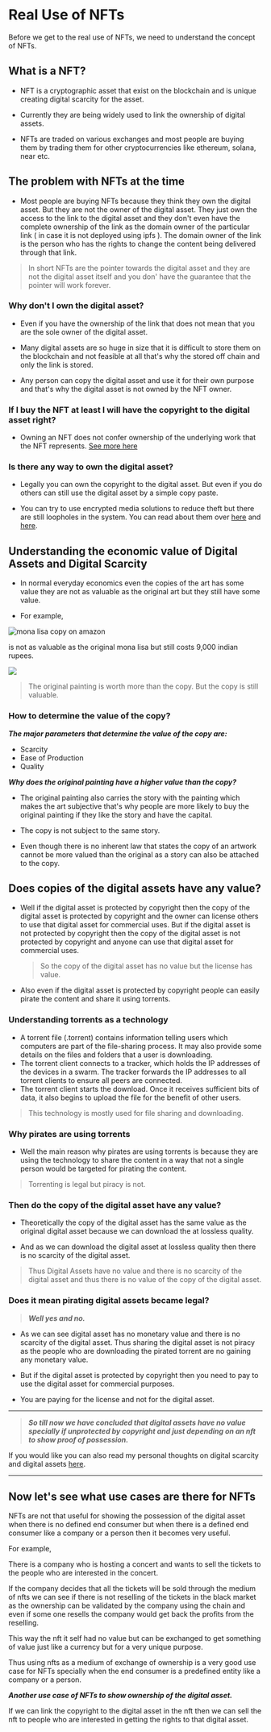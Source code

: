 # Real Use of NFTs

Before we get to the real use of NFTs, we need to understand the concept of NFTs.

## What is a NFT?

- NFT is a cryptographic asset that exist on the blockchain and is unique creating digital scarcity for the asset.

- Currently they are being widely used to link the ownership of digital assets.

- NFTs are traded on various exchanges and most people are buying them by trading them for other cryptocurrencies like ethereum, solana, near etc.

## The problem with NFTs at the time

- Most people are buying NFTs because they think they own the digital asset. But they are not the owner of the digital asset. They just own the access to the link to the digital asset and they don't even have the complete ownership of the link as the domain owner of the particular link ( in case it is not deployed using ipfs ). The domain owner of the link is the person who has the rights to change the content being delivered through that link.

> In short NFTs are the pointer towards the digital asset and they are not the digital asset itself and you don' have the guarantee that the pointer will work forever.

### Why don't I own the digital asset?

- Even if you have the ownership of the link that does not mean that you are the sole owner of the digital asset.

- Many digital assets are so huge in size that it is difficult to store them on the blockchain and not feasible at all that's why the stored off chain and only the link is stored.

- Any person can copy the digital asset and use it for their own purpose and that's why the digital asset is not owned by the NFT owner.

### If I buy the NFT at least I will have the copyright to the digital asset right?

- Owning an NFT does not confer ownership of the underlying work that the NFT represents. [See more here](https://techcrunch.com/2021/06/16/no-nfts-arent-copyrights/)

### Is there any way to own the digital asset?

- Legally you can own the copyright to the digital asset. But even if you do others can still use the digital asset by a simple copy paste.

- You can try to use encrypted media solutions to reduce theft but there are still loopholes in the system. You can read about them over [here](https://en.wikipedia.org/wiki/Encrypted_Media_Extensions) and [here](https://stackoverflow.com/questions/63175756/how-does-netflix-prevent-users-from-taking-screenshots-of-chrome-browser).

## Understanding the economic value of Digital Assets and Digital Scarcity

- In normal everyday economics even the copies of the art has some value they are not as valuable as the original art but they still have some value.

- For example,

<image src="./assets/mona-lisa-on-amazon.png" alt="mona lisa copy on amazon">
 
 is not as valuable as the original mona lisa but still costs 9,000 indian rupees.

 <image src="./assets/mona-lisa-the-real-painting.jpg">

> The original painting is worth more than the copy. But the copy is still valuable.

### How to determine the value of the copy?

**_The major parameters that determine the value of the copy are:_**

- Scarcity
- Ease of Production
- Quality

**_Why does the original painting have a higher value than the copy?_**

- The original painting also carries the story with the painting which makes the art subjective that's why people are more likely to buy the original painting if they like the story and have the capital.

- The copy is not subject to the same story.

- Even though there is no inherent law that states the copy of an artwork cannot be more valued than the original as a story can also be attached to the copy.

## Does copies of the digital assets have any value?

- Well if the digital asset is protected by copyright then the copy of the digital asset is protected by copyright and the owner can license others to use that digital asset for commercial uses. But if the digital asset is not protected by copyright then the copy of the digital asset is not protected by copyright and anyone can use that digital asset for commercial uses.

  > So the copy of the digital asset has no value but the license has value.

- Also even if the digital asset is protected by copyright people can easily pirate the content and share it using torrents.

### Understanding torrents as a technology

- A torrent file (.torrent) contains information telling users which computers are part of the file-sharing process. It may also provide some details on the files and folders that a user is downloading.
- The torrent client connects to a tracker, which holds the IP addresses of the devices in a swarm. The tracker forwards the IP addresses to all torrent clients to ensure all peers are connected.
- The torrent client starts the download. Once it receives sufficient bits of data, it also begins to upload the file for the benefit of other users.

> This technology is mostly used for file sharing and downloading.

### Why pirates are using torrents

- Well the main reason why pirates are using torrents is because they are using the technology to share the content in a way that not a single person would be targeted for pirating the content.

> Torrenting is legal but piracy is not.

### Then do the copy of the digital asset have any value?

- Theoretically the copy of the digital asset has the same value as the original digital asset because we can download the at lossless quality.

- And as we can download the digital asset at lossless quality then there is no scarcity of the digital asset.

> Thus Digital Assets have no value and there is no scarcity of the digital asset and thus there is no value of the copy of the digital asset.

### Does it mean pirating digital assets became legal?

> **_Well yes and no._**

- As we can see digital asset has no monetary value and there is no scarcity of the digital asset. Thus sharing the digital asset is not piracy as the people who are downloading the pirated torrent are no gaining any monetary value.

- But if the digital asset is protected by copyright then you need to pay to use the digital asset for commercial purposes.

- You are paying for the license and not for the digital asset.

---

> **_So till now we have concluded that digital assets have no value specially if unprotected by copyright and just depending on an nft to show proof of possession._**

If you would like you can also read my personal thoughts on digital scarcity and digital assets [here](./my-thoughts.md).

---

## Now let's see what use cases are there for NFTs

NFTs are not that useful for showing the possession of the digital asset when there is no defined end consumer but when there is a defined end consumer like a company or a person then it becomes very useful.

For example,

There is a company who is hosting a concert and wants to sell the tickets to the people who are interested in the concert.

If the company decides that all the tickets will be sold through the medium of nfts we can see if there is not reselling of the tickets in the black market as the ownership can be validated by the company using the chain and even if some one resells the company would get back the profits from the reselling.

This way the nft it self had no value but can be exchanged to get something of value just like a currency but for a very unique purpose.

Thus using nfts as a medium of exchange of ownership is a very good use case for NFTs specially when the end consumer is a predefined entity like a company or a person.

**_Another use case of NFTs to show ownership of the digital asset._**

If we can link the copyright to the digital asset in the nft then we can sell the nft to people who are interested in getting the rights to that digital asset.
